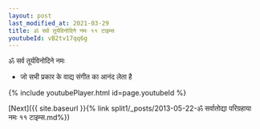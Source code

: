 ```yaml
---
layout: post
last_modified_at: 2021-03-29
title: ॐ सर्व तूर्यविनोदिने नमः ११ टाइम्स
youtubeId: vB2tv17qq6g
---
```

 
 
 ॐ सर्व तूर्यविनोदिने नमः  
 
 -  जो सभी प्रकार के वाद्य संगीत का आनंद लेता है 
 
  
 
  
 
 
 
 
 
 


{% include youtubePlayer.html id=page.youtubeId %}
 
[Next]({{ site.baseurl }}{% link  split1/_posts/2013-05-22-ॐ सर्वातोद्या परिग्रहाया नमः ११ टाइम्स.md%})
 
